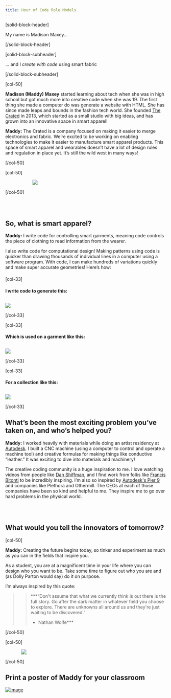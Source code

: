 ```yaml
---
title: Hour of Code Role Models
---
```


[solid-block-header]

My name is Madison Maxey...

[/solid-block-header]

[solid-block-subheader]

... and I *create with code* using smart fabric

[/solid-block-subheader]

[col-50]

**Madison (Maddy) Maxey** started learning about tech when she was in high school but got much more into creative code when she was 19. The first thing she made a computer do was generate a website with HTML. She has since made leaps and bounds in the fashion tech world. She founded <a href="http://thecrated.com" target="_blank">The Crated</a> in 2013, which started as a small studio with big ideas, and has grown into an innovative space in smart apparel!

**Maddy:** The Crated is a company focused on making it easier to merge electronics and fabric. We’re excited to be working on enabling technologies to make it easier to manufacture smart apparel products. This space of smart apparel and wearables doesn’t have a lot of design rules and regulation in place yet. It’s still the wild west in many ways! 

[/col-50]

[col-50]

<img style="padding-left: 85px;" src="/images/careers/fill-400x300/maddy.jpg">

[/col-50]

<div style="clear:both;"></div>

</br>
</br>



## So, what is smart apparel? 
**Maddy:** I write code for controlling smart garments, meaning code controls the piece of clothing to read information from the wearer. 

I also write code for computational design! Making patterns using code is quicker than drawing thousands of individual lines in a computer using a software program. With code, I can make hundreds of variations quickly and make super accurate geometries! Here’s how: 

<div style="margin-bottom: 20px;"></div>

[col-33]

#### I write code to generate this:</br>
<img style="margin-top: 10px;" src="/images/careers/fit-300/maddy-pattern.png">

[/col-33]

[col-33]

#### Which is used on a garment like this:</br>
<img style="margin-top: 10px;" src="/images/careers/fit-300/maddy-sweater.png">

[/col-33]

[col-33]

#### For a collection like this:</br>
<img style="margin-top: 10px;" src="/images/careers/fit-300/maddy-clothing-line.png">

[/col-33]

<div style="clear:both;"></div>

## What’s been the most exciting problem you’ve taken on, and who’s helped you?

**Maddy:** I worked heavily with materials while doing an artist residency at <a href="http://www.autodesk.com/" target="_blank">Autodesk</a>. I built a CNC machine (using a computer to control and operate a machine tool) and creative formulas for making things like conductive “leather.” It was exciting to dive into materials and machinery!

The creative coding community is a huge inspiration to me. I love watching videos from people like <a href="https://www.youtube.com/channel/UCvjgXvBlbQiydffZU7m1_aw" target="_blank">Dan Shiffman</a>, and I find work from folks like <a href="http://learn.francisbitonti.com/" target="_blank">Francis Bitonti</a> to be incredibly inspiring. I’m also so inspired by <a href="https://vimeo.com/127666944" target="_blank">Autodesk's Pier 9</a> and companies like Plethora and Othermill. The CEOs at each of those companies have been so kind and helpful to me. They inspire me to go over hard problems in the physical world. 

</br>
</br>


## What would you tell the innovators of tomorrow?

[col-50]

**Maddy:** Creating the future begins today, so tinker and experiment as much as you can in the fields that inspire you. 

As a student, you are at a magnificent time in your life where you can design who you want to be. Take some time to figure out who you are and (as Dolly Parton would say) do it on purpose. 

I’m always inspired by this quote: 

>>***“Don't assume that what we currently think is out there is the full story. Go after the dark matter in whatever field you choose to explore. There are unknowns all around us and they're just waiting to be discovered.”
>>- Nathan Wolfe***

[/col-50]

[col-50]

<img style="padding-left:50px;" src="/images/careers/fill-400x350/maddy-office.jpg">

[/col-50]

<div style="clear:both;"></div>

## Print a poster of Maddy for your classroom
[![image](/images/careers/poster_thumbnail_maddy_maxey.jpg)](/files/careers/maddy-maxey.pdf)
